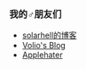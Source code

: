 ### 我的♂朋友们

- [solarhell的博客](https://solarhell.com)
- [Volio's Blog](https://niconiconi.org)
- [Applehater](https://applehater.cn)



